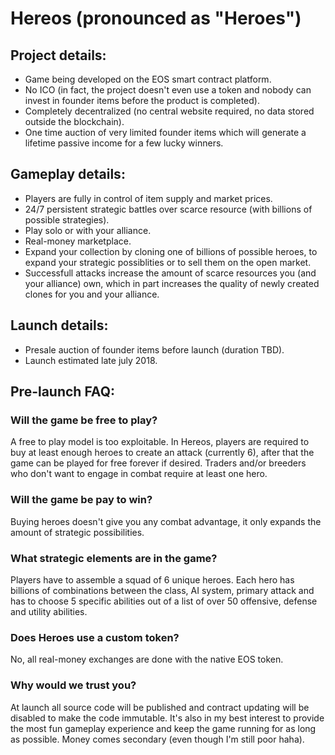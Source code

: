 # Hereos (pronounced as "Heroes")
## Project details:
- Game being developed on the EOS smart contract platform.
- No ICO (in fact, the project doesn't even use a token and nobody can invest in founder items before the product is completed).
- Completely decentralized (no central website required, no data stored outside the blockchain).
- One time auction of very limited founder items which will generate a lifetime passive income for a few lucky winners.

## Gameplay details:
- Players are fully in control of item supply and market prices.
- 24/7 persistent strategic battles over scarce resource (with billions of possible strategies).
- Play solo or with your alliance.
- Real-money marketplace.
- Expand your collection by cloning one of billions of possible heroes, to expand your strategic possiblities or to sell them on the open market.
- Successfull attacks increase the amount of scarce resources you (and your alliance) own, which in part increases the quality of newly created clones for you and your alliance.

## Launch details:
- Presale auction of founder items before launch (duration TBD).
- Launch estimated late july 2018.

## Pre-launch FAQ:
### Will the game be free to play?
A free to play model is too exploitable. In Hereos, players are required to buy at least enough heroes to create an attack (currently 6), after that the game can be played for free forever if desired. Traders and/or breeders who don't want to engage in combat require at least one hero.

### Will the game be pay to win?
Buying heroes doesn't give you any combat advantage, it only expands the amount of strategic possibilities.

### What strategic elements are in the game?
Players have to assemble a squad of 6 unique heroes. Each hero has billions of combinations between the class, AI system, primary attack and has to choose 5 specific abilities out of a list of over 50 offensive, defense and utility abilities.

### Does Heroes use a custom token?
No, all real-money exchanges are done with the native EOS token.

### Why would we trust you?
At launch all source code will be published and contract updating will be disabled to make the code immutable. It's also in my best interest to provide the most fun gameplay experience and keep the game running for as long as possible. Money comes secondary (even though I'm still poor haha).
